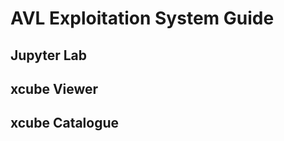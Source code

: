# AVL Exploitation System Guide

<!-- TODO (NF): provide entry points, reuse existing docs -->


## Jupyter Lab

## xcube Viewer

## xcube Catalogue

